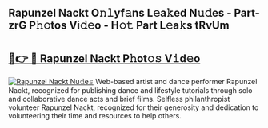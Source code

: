 ## Rapunzel Nackt O𝚗𝚕yf𝚊ns L𝚎a𝚔ed N𝚞𝚍es - Part-zrG P𝚑𝚘tos Vi𝚍𝚎o - H𝚘𝚝 Part L𝚎a𝚔s tRvUm

# <h2><a href="http://kf6pomw.oniu.top/?m=Rapunzel+Nackt">🔗👉 🔴 Rapunzel Nackt P𝚑ot𝚘𝚜 V𝚒d𝚎o</a></h2>

[![Rapunzel Nackt Nu𝚍e𝚜](https://i.imgur.com/0qMVB7G.gif)](http://kf6pomw.oniu.top/?m=Rapunzel+Nackt)
Web-based artist and dance performer Rapunzel Nackt, recognized for publishing dance and lifestyle tutorials through solo and collaborative dance acts and brief films. Selfless philanthropist volunteer Rapunzel Nackt, recognized for their generosity and dedication to volunteering their time and resources to help others.  

